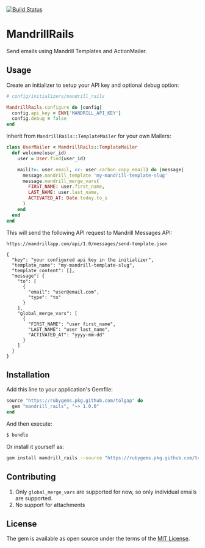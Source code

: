 [![Build Status](https://travis-ci.org/tolgap/mandrill_rails.svg?branch=master)](https://travis-ci.org/tolgap/mandrill_rails)

# MandrillRails
Send emails using Mandrill Templates and ActionMailer.

## Usage
Create an initializer to setup your API key and optional debug option:

```ruby
# config/initializers/mandrill_rails

MandrillRails.configure do |config|
  config.api_key = ENV['MANDRILL_API_KEY']
  config.debug = false
end
```

Inherit from `MandrillRails::TemplateMailer` for your own Mailers:

```ruby
class UserMailer < MandrillRails::TemplateMailer
  def welcome(user_id)
    user = User.find(user_id)

    mail(to: user.email, cc: user.carbon_copy_email) do |message|
      message.mandrill_template 'my-mandrill-template-slug'
      message.mandrill_merge_vars(
        FIRST_NAME: user.first_name,
        LAST_NAME: user.last_name,
        ACTIVATED_AT: Date.today.to_s
      )
    end
  end
end
```

This will send the following API request to Mandrill Messages API:

```
https://mandrillapp.com/api/1.0/messages/send-template.json

{
  "key": "your configured api key in the initializer",
  "template_name": "my-mandrill-template-slug",
  "template_content": [],
  "message": {
    "to": [
      {
        "email": "user@email.com",
        "type": "to"
      }
    ],
    "global_merge_vars": [
      {
        "FIRST_NAME": "user first_name",
        "LAST_NAME": "user last_name",
        "ACTIVATED_AT": "yyyy-mm-dd"
      }
    ]
  }
}
```

## Installation
Add this line to your application's Gemfile:

```ruby
source "https://rubygems.pkg.github.com/tolgap" do
  gem "mandrill_rails", "~> 1.0.0"
end
```

And then execute:
```bash
$ bundle
```

Or install it yourself as:
```bash
gem install mandrill_rails --source "https://rubygems.pkg.github.com/tolgap"
```

## Contributing

1. Only `global_merge_vars` are supported for now, so only individual emails are supported.
2. No support for attachments

## License
The gem is available as open source under the terms of the [MIT License](https://opensource.org/licenses/MIT).
